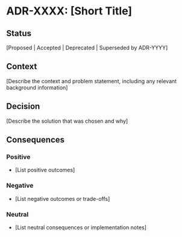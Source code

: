 # ADR-XXXX: [Short Title]

## Status

[Proposed | Accepted | Deprecated | Superseded by ADR-YYYY]

## Context

[Describe the context and problem statement, including any relevant background information]

## Decision

[Describe the solution that was chosen and why]

## Consequences

### Positive
- [List positive outcomes]

### Negative  
- [List negative outcomes or trade-offs]

### Neutral
- [List neutral consequences or implementation notes]